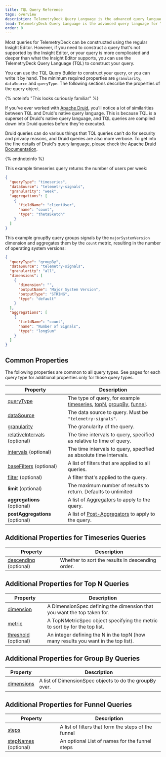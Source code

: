 ```yaml
---
title: TQL Query Reference
tags: overview
description: TelemetryDeck Query Language is the advanced query language for TelemetryDeck. This page describes the query object.
lead: TelemetryDeck Query Language is the advanced query language for TelemetryDeck. You don't need to write all your queries by hand, but if you do, here's how.
order: 0
---
```


Most queries for TelemetryDeck can be constructed using the regular Insight Editor. However, if you need to construct a query that's not supported by the Insight Editor, or your query is more complicated and deeper than what the Insight Editor supports, you can use the TelemetryDeck Query Language (TQL) to construct your query.

You can use the TQL Query Builder to construct your query, or you can write it by hand. The minimum required properties are `granularity`, `dataSource` and `queryType`. The following sections describe the properties of the query object.

{% noteinfo "This looks curiously familiar" %}

If you've ever worked with [Apache Druid](https://druid.apache.org), you'll notice a lot of similarities between TQL and Druid's native query language. This is because TQL is a superset of Druid's native query language, and TQL queries are compiled down into Druid queries before they're executed.

Druid queries can do various things that TQL queries can't do for security and privacy reasons, and Druid queries are also more verbose. To get into the fine details of Druid's query language, please check the [Apache Druid Documentation](https://druid.apache.org/docs/latest/querying/querying.html).

{% endnoteinfo %}

This example timeseries query returns the number of users per week:

```json
{
  "queryType": "timeseries",
  "dataSource": "telemetry-signals",
  "granularity": "week",
  "aggregations": [
    {
      "fieldName": "clientUser",
      "name": "count",
      "type": "thetaSketch"
    }
  ]
}
```

This example groupBy query groups signals by the `majorSystemVersion` dimension and aggregates them by the `count` metric, resulting in the number of operating system versions:

```json
{
  "queryType": "groupBy",
  "dataSource": "telemetry-signals",
  "granularity": "all",
  "dimensions": [
    {
      "dimension": "",
      "outputName": "Major System Version",
      "outputType": "STRING",
      "type": "default"
    }
  ],
  "aggregations": [
    {
      "fieldName": "count",
      "name": "Number of Signals",
      "type": "longSum"
    }
  ]
}
```

## Common Properties

The following properties are common to all query types. See pages for each query type for additional properties only for those query types.

| Property                                                  | Description                                                                                                                                              |
| --------------------------------------------------------- | -------------------------------------------------------------------------------------------------------------------------------------------------------- |
| [queryType](/docs/tql/queryType/)                         | The type of query, for example [timeseries](/docs/tql/timeseries/), [topN](/docs/tql/topN/), [groupBy](/docs/tql/groupBy/), [funnel](/docs/tql/funnel/). |
| [dataSource](/docs/tql/datasource/)                       | The data source to query. Must be `"telemetry-signals"`.                                                                                                 |
| [granularity](/docs/tql/granularity/)                     | The granularity of the query.                                                                                                                            |
| [relativeIntervals](/docs/tql/time-intervals/) (optional) | The time intervals to query, specified as relative to time of query.                                                                                     |
| [intervals](/docs/tql/time-intervals/) (optional)         | The time intervals to query, specified as absolute time intervals.                                                                                       |
| [baseFilters](/docs/tql/basefilters/) (optional)          | A list of filters that are applied to all queries.                                                                                                       |
| [filter](/docs/tql/filters/) (optional)                   | A filter that's applied to the query.                                                                                                                    |
| **limit** (optional)                                      | The maximum number of results to return. Defaults to unlimited                                                                                           |
| **aggregations** (optional)                               | A list of [Aggregators](/docs/tql/aggregators/) to apply to the query.                                                                                   |
| **postAggregations** (optional)                           | A list of [Post-Aggregators](/docs/tql/post-aggregators/) to apply to the query.                                                                         |

## Additional Properties for Timeseries Queries

| Property                                       | Description                                      |
| ---------------------------------------------- | ------------------------------------------------ |
| [descending](/docs/tql/descending/) (optional) | Whether to sort the results in descending order. |

## Additional Properties for Top N Queries

| Property                                     | Description                                                                        |
| -------------------------------------------- | ---------------------------------------------------------------------------------- |
| [dimension](/docs/tql/dimensionSpec/)        | A DimensionSpec defining the dimension that you want the top taken for.            |
| [metric](/docs/tql/topNMetricSpec/)          | A TopNMetricSpec object specifying the metric to sort by for the top list.         |
| [threshold](/docs/tql/threshold/) (optional) | An integer defining the N in the topN (how many results you want in the top list). |

## Additional Properties for Group By Queries

| Property                               | Description                                             |
| -------------------------------------- | ------------------------------------------------------- |
| [dimensions](/docs/tql/dimensionSpec/) | A list of DimensionSpec objects to do the groupBy over. |

## Additional Properties for Funnel Queries

| Property                                     | Description                                         |
| -------------------------------------------- | --------------------------------------------------- |
| [steps](/docs/tql/steps/)                    | A list of filters that form the steps of the funnel |
| [stepNames](/docs/tql/stepnames/) (optional) | An optional List of names for the funnel steps      |
